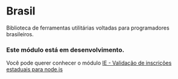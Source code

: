 Brasil
======

Biblioteca de ferramentas utilitárias voltadas para programadores brasileiros.

### Este módulo está em desenvolvimento. 
Você pode querer conhecer o módulo [IE - Validação de inscrições estaduais para node.js](https://github.com/gammasoft/ie "IE - Validação de inscrições estaduais para node.js")
